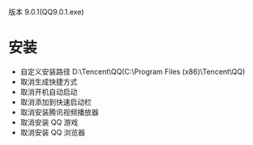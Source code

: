 版本 9.0.1(QQ9.0.1.exe)


# 安装
- 自定义安装路径 D:\Tencent\QQ(C:\Program Files (x86)\Tencent\QQ)
- 取消生成快捷方式
- 取消开机自动启动
- 取消添加到快速启动栏
- 取消安装腾讯视频播放器
- 取消安装 QQ 游戏
- 取消安装 QQ 浏览器
